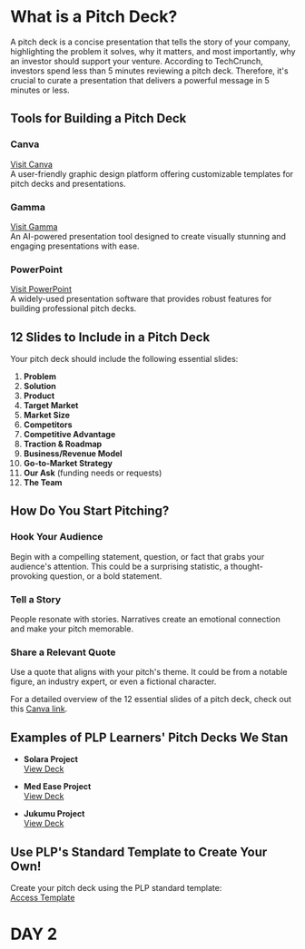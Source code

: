 # What is a Pitch Deck?

A pitch deck is a concise presentation that tells the story of your company, highlighting the problem it solves, why it matters, and most importantly, why an investor should support your venture. According to TechCrunch, investors spend less than 5 minutes reviewing a pitch deck. Therefore, it's crucial to curate a presentation that delivers a powerful message in 5 minutes or less.

## Tools for Building a Pitch Deck

### Canva  
[Visit Canva](https://www.canva.com/)  
A user-friendly graphic design platform offering customizable templates for pitch decks and presentations.

### Gamma  
[Visit Gamma](https://www.gamma.ai/)  
An AI-powered presentation tool designed to create visually stunning and engaging presentations with ease.

### PowerPoint  
[Visit PowerPoint](https://www.powerpoint.com/)  
A widely-used presentation software that provides robust features for building professional pitch decks.

## 12 Slides to Include in a Pitch Deck

Your pitch deck should include the following essential slides:

1. **Problem**  
2. **Solution**  
3. **Product**  
4. **Target Market**  
5. **Market Size**  
6. **Competitors**  
7. **Competitive Advantage**  
8. **Traction & Roadmap**  
9. **Business/Revenue Model**  
10. **Go-to-Market Strategy**  
11. **Our Ask** (funding needs or requests)  
12. **The Team**  

## How Do You Start Pitching?

### Hook Your Audience  
Begin with a compelling statement, question, or fact that grabs your audience's attention. This could be a surprising statistic, a thought-provoking question, or a bold statement.

### Tell a Story  
People resonate with stories. Narratives create an emotional connection and make your pitch memorable.

### Share a Relevant Quote  
Use a quote that aligns with your pitch's theme. It could be from a notable figure, an industry expert, or even a fictional character.

For a detailed overview of the 12 essential slides of a pitch deck, check out this [Canva link](https://www.canva.com/design/DAFbAH0D394/xCW4USqMb1R6DBpN4s2toQ/edit?utm_content=DAFbAH0D394&utm_campaign=designshare&utm_medium=link2&utm_source=sharebutton).

## Examples of PLP Learners' Pitch Decks We Stan

- **Solara Project**  
    [View Deck](https://www.canva.com/design/DAGKxOtQktM/lseQ0Le3qqmYEoYGiCKyww/edit?utm_content=DAGKxOtQktM&utm_campaign=designshare&utm_medium=link2&utm_source=sharebutton)

- **Med Ease Project**  
    [View Deck](https://www.canva.com/design/DAGKeF121sM/w9Y-Kx_fnebx5ErlKCG3Aw/edit)

- **Jukumu Project**  
    [View Deck](https://www.canva.com/design/DAGS6LjBERs/dtL1lAN4u0m5zK1VfNVYEQ/edit?utm_content=DAGS6LjBERs&utm_campaign=designshare&utm_medium=link2&utm_source=sharebutton)

## Use PLP's Standard Template to Create Your Own!

Create your pitch deck using the PLP standard template:  
[Access Template](https://www.canva.com/design/DAGTAHxtlGI/_miELy6k5PwaUuiFdz44mQ/edit)

# DAY 2
